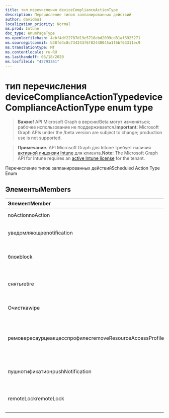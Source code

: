 ```yaml
---
title: тип перечисления deviceComplianceActionType
description: Перечисление типов запланированных действий
author: davidmu1
localization_priority: Normal
ms.prod: Intune
doc_type: enumPageType
ms.openlocfilehash: 4ebf4df22787d19e5718ebd2099cd81af3925271
ms.sourcegitcommit: b38fd4c8c734243f6f82448045a1f6bf63311ec9
ms.translationtype: MT
ms.contentlocale: ru-RU
ms.lasthandoff: 03/18/2020
ms.locfileid: "42793361"
---
```

# <a name="devicecomplianceactiontype-enum-type"></a><span data-ttu-id="3932f-103">тип перечисления deviceComplianceActionType</span><span class="sxs-lookup"><span data-stu-id="3932f-103">deviceComplianceActionType enum type</span></span>

> <span data-ttu-id="3932f-104">**Важно!** API Microsoft Graph в версии/Beta могут изменяться; рабочее использование не поддерживается.</span><span class="sxs-lookup"><span data-stu-id="3932f-104">**Important:** Microsoft Graph APIs under the /beta version are subject to change; production use is not supported.</span></span>

> <span data-ttu-id="3932f-105">**Примечание.** API Microsoft Graph для Intune требует наличия [активной лицензии Intune](https://go.microsoft.com/fwlink/?linkid=839381) для клиента.</span><span class="sxs-lookup"><span data-stu-id="3932f-105">**Note:** The Microsoft Graph API for Intune requires an [active Intune license](https://go.microsoft.com/fwlink/?linkid=839381) for the tenant.</span></span>

<span data-ttu-id="3932f-106">Перечисление типов запланированных действий</span><span class="sxs-lookup"><span data-stu-id="3932f-106">Scheduled Action Type Enum</span></span>

## <a name="members"></a><span data-ttu-id="3932f-107">Элементы</span><span class="sxs-lookup"><span data-stu-id="3932f-107">Members</span></span>
|<span data-ttu-id="3932f-108">Элемент</span><span class="sxs-lookup"><span data-stu-id="3932f-108">Member</span></span>|<span data-ttu-id="3932f-109">Значение</span><span class="sxs-lookup"><span data-stu-id="3932f-109">Value</span></span>|<span data-ttu-id="3932f-110">Описание</span><span class="sxs-lookup"><span data-stu-id="3932f-110">Description</span></span>|
|:---|:---|:---|
|<span data-ttu-id="3932f-111">noAction</span><span class="sxs-lookup"><span data-stu-id="3932f-111">noAction</span></span>|<span data-ttu-id="3932f-112">нуль</span><span class="sxs-lookup"><span data-stu-id="3932f-112">0</span></span>|<span data-ttu-id="3932f-113">Без действий</span><span class="sxs-lookup"><span data-stu-id="3932f-113">No Action</span></span>|
|<span data-ttu-id="3932f-114">уведомляющее</span><span class="sxs-lookup"><span data-stu-id="3932f-114">notification</span></span>|<span data-ttu-id="3932f-115">1,1</span><span class="sxs-lookup"><span data-stu-id="3932f-115">1</span></span>|<span data-ttu-id="3932f-116">Уведомление об отправке</span><span class="sxs-lookup"><span data-stu-id="3932f-116">Send Notification</span></span>|
|<span data-ttu-id="3932f-117">блок</span><span class="sxs-lookup"><span data-stu-id="3932f-117">block</span></span>|<span data-ttu-id="3932f-118">2</span><span class="sxs-lookup"><span data-stu-id="3932f-118">2</span></span>|<span data-ttu-id="3932f-119">Блокировка устройства в AAD</span><span class="sxs-lookup"><span data-stu-id="3932f-119">Block the device in AAD</span></span>|
|<span data-ttu-id="3932f-120">снять</span><span class="sxs-lookup"><span data-stu-id="3932f-120">retire</span></span>|<span data-ttu-id="3932f-121">4</span><span class="sxs-lookup"><span data-stu-id="3932f-121">3</span></span>|<span data-ttu-id="3932f-122">Прекращение использования устройства</span><span class="sxs-lookup"><span data-stu-id="3932f-122">Retire the device</span></span>|
|<span data-ttu-id="3932f-123">Очистка</span><span class="sxs-lookup"><span data-stu-id="3932f-123">wipe</span></span>|<span data-ttu-id="3932f-124">4 </span><span class="sxs-lookup"><span data-stu-id="3932f-124">4</span></span>|<span data-ttu-id="3932f-125">Очистка устройства</span><span class="sxs-lookup"><span data-stu-id="3932f-125">Wipe the device</span></span>|
|<span data-ttu-id="3932f-126">ремовересаурцеакцесспрофилес</span><span class="sxs-lookup"><span data-stu-id="3932f-126">removeResourceAccessProfiles</span></span>|<span data-ttu-id="3932f-127">5 </span><span class="sxs-lookup"><span data-stu-id="3932f-127">5</span></span>|<span data-ttu-id="3932f-128">Удаление профилей доступа к ресурсам с устройства</span><span class="sxs-lookup"><span data-stu-id="3932f-128">Remove Resource Access Profiles from the device</span></span>|
|<span data-ttu-id="3932f-129">пушнотификатион</span><span class="sxs-lookup"><span data-stu-id="3932f-129">pushNotification</span></span>|<span data-ttu-id="3932f-130">9 </span><span class="sxs-lookup"><span data-stu-id="3932f-130">9</span></span>|<span data-ttu-id="3932f-131">Отправка push-уведомления на устройство</span><span class="sxs-lookup"><span data-stu-id="3932f-131">Send push notification to device</span></span>|
|<span data-ttu-id="3932f-132">remoteLock</span><span class="sxs-lookup"><span data-stu-id="3932f-132">remoteLock</span></span>|<span data-ttu-id="3932f-133">10 </span><span class="sxs-lookup"><span data-stu-id="3932f-133">10</span></span>|<span data-ttu-id="3932f-134">Удаленная блокировка устройства</span><span class="sxs-lookup"><span data-stu-id="3932f-134">Remotely lock the device</span></span>|



